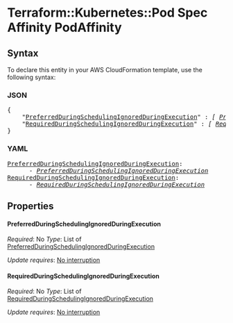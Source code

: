 # Terraform::Kubernetes::Pod Spec Affinity PodAffinity

## Syntax

To declare this entity in your AWS CloudFormation template, use the following syntax:

### JSON

<pre>
{
    "<a href="#preferredduringschedulingignoredduringexecution" title="PreferredDuringSchedulingIgnoredDuringExecution">PreferredDuringSchedulingIgnoredDuringExecution</a>" : <i>[ <a href="spec-affinity-podaffinity-preferredduringschedulingignoredduringexecution.md">PreferredDuringSchedulingIgnoredDuringExecution</a>, ... ]</i>,
    "<a href="#requiredduringschedulingignoredduringexecution" title="RequiredDuringSchedulingIgnoredDuringExecution">RequiredDuringSchedulingIgnoredDuringExecution</a>" : <i>[ <a href="spec-affinity-podaffinity-requiredduringschedulingignoredduringexecution.md">RequiredDuringSchedulingIgnoredDuringExecution</a>, ... ]</i>
}
</pre>

### YAML

<pre>
<a href="#preferredduringschedulingignoredduringexecution" title="PreferredDuringSchedulingIgnoredDuringExecution">PreferredDuringSchedulingIgnoredDuringExecution</a>: <i>
      - <a href="spec-affinity-podaffinity-preferredduringschedulingignoredduringexecution.md">PreferredDuringSchedulingIgnoredDuringExecution</a></i>
<a href="#requiredduringschedulingignoredduringexecution" title="RequiredDuringSchedulingIgnoredDuringExecution">RequiredDuringSchedulingIgnoredDuringExecution</a>: <i>
      - <a href="spec-affinity-podaffinity-requiredduringschedulingignoredduringexecution.md">RequiredDuringSchedulingIgnoredDuringExecution</a></i>
</pre>

## Properties

#### PreferredDuringSchedulingIgnoredDuringExecution

_Required_: No
_Type_: List of <a href="spec-affinity-podaffinity-preferredduringschedulingignoredduringexecution.md">PreferredDuringSchedulingIgnoredDuringExecution</a>

_Update requires_: [No interruption](https://docs.aws.amazon.com/AWSCloudFormation/latest/UserGuide/using-cfn-updating-stacks-update-behaviors.html#update-no-interrupt)

#### RequiredDuringSchedulingIgnoredDuringExecution

_Required_: No
_Type_: List of <a href="spec-affinity-podaffinity-requiredduringschedulingignoredduringexecution.md">RequiredDuringSchedulingIgnoredDuringExecution</a>

_Update requires_: [No interruption](https://docs.aws.amazon.com/AWSCloudFormation/latest/UserGuide/using-cfn-updating-stacks-update-behaviors.html#update-no-interrupt)

